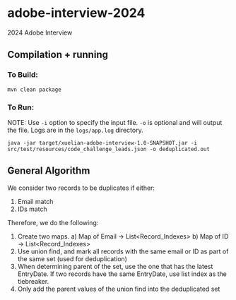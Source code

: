 # adobe-interview-2024
2024 Adobe Interview

## Compilation + running

### To Build:
``mvn clean package``

### To Run:
NOTE: Use `-i` option to specify the input file. `-o` is optional and will output the file.
Logs are in the `logs/app.log` directory.

``java -jar target/xuelian-adobe-interview-1.0-SNAPSHOT.jar -i src/test/resources/code_challenge_leads.json -o deduplicated.out``

## General Algorithm
We consider two records to be duplicates if either:
1) Email match
2) IDs match

Therefore, we do the following:
1) Create two maps. 
   a) Map of Email -> List<Record_Indexes>
   b) Map of ID -> List<Record_Indexes>
2) Use union find, and mark all records with the same email or ID as part of the same set (used for deduplication)
3) When determining parent of the set, use the one that has the latest EntryDate. 
If two records have the same EntryDate, use list index as the tiebreaker.
4) Only add the parent values of the union find into the deduplicated set
